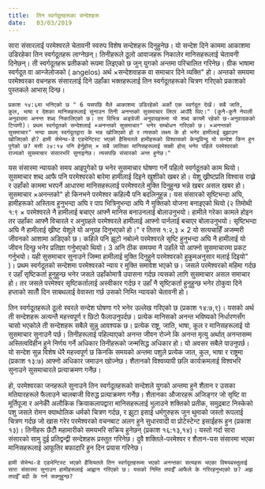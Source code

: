 ```yaml
---
title:  तिन स्वर्गदूतहरूका सन्देशहरू 
date:   03/03/2019
---
```


सारा संसारलाई परमेश्वरले चेतावनी स्वरुप विशेष सन्देशहरू दिनुहुनेछ। यो सन्देश दिने काममा आकाशमा उडिरहेका तिन स्वर्गदूतहरू लाग्नेछन्। तिनीहरूले ठूलो आवाजहरू निकालेर मानिसहरूलाई चेतावनी दिनेछन्। ती स्वर्गदूतहरू प्रतीकको रूपमा लिइएको छ जुन् युगको अन्तमा परिचालित गरिनेछ। ग्रीक भाषामा स्वर्गदूत वा आन्जेलोजको  ( angelos) अर्थ ×सन्देशवाहक वा समाचार दिने व्यक्ति" हो। अन्तको समयमा परमेश्वरका वचनहरू संसारलाई दिने उहाँका भक्तहरूलाई तिन स्वर्गदूतहरूको चित्रण गरिएको प्रकाशको पुस्तकले आभास् दिन्छ।

`प्रकाश १४:६मा भनिएको छ " 6 यसपछि मैले आकाशमा उडिरहेको अर्को एक स्वर्गदूत देखें। सबै जाति, कुल, भाषा र देशका मानिसहरूलाई सुनाउन तिनी अनन्तको सुसमाचार लिएर आउँदै थिए।" (कुनै-कुनै नेपाली अनुवादमा अनन्त शब्द निकालिएको छ। तर विभिन्न अङ्ग्रेजी अनुवादहरूमा यो शब्द कायमै रहेको छ-अनुवादकको टिप्पणी)। प्रथम स्वर्गदूतको सन्देशलाई ×अनन्तको सुसमाचार" भनेर सम्बोधन गरिएको छ। ×अनन्तको सुसमाचार" भन्दा प्रथम् स्वर्गदूतद्वारा के भन्न खोजिएको हो र त्यसको लक्ष्य के हो भनेर हामीलाई बुझाउन खोजिएको हो? हामी सेभेन्थ-डे एडभेन्टिस्ट भएको हैसियतले हामीहरूको विश्वासको केन्द्रविन्दु यो सन्देश किन हुन पुगेको छ? मत्ती २४:१४ पनि हेर्नुहोस् × सबै जातिका मानिसहरूलाई साक्षी होस् भनेर पहिले परमेश्वरको राज्यको सुसमाचार संसारभरि सुनाइनेछ। त्यसपछि संसारको अन्त हुनेछ।"`

यस संसारमा न्यायको समय आइपुगेको छ भनेर सुसमाचार घोषणा गर्ने पहिलो स्वर्गदूतको काम थियो। सुसमाचार शब्द आफै पनि परमेश्वरको बारेमा हामीलाई दिइने खुशीको खबर हो। येशू ख्रीष्टप्रति विश्वास राख्ने र उहाँको काममा भरपर्ने आधारमा मानिसहरूलाई परमेश्वरले मुक्ति दिनुहुन्छ भन्ने खबर असल खबर हो। सुसमाचार ×अनन्तको" हो किनभने परमेश्वर कहिल्यै पनि बदलिनुहुन्न। यस संसारको सृष्टिभन्दा अघि, हामीहरूको अस्तित्व हुनुभन्दा अघि र पाप भित्रिनुभन्दा अघि नै मुक्तिको योजना बनाइएको थियो (२ तिमोथी १:९ × परमेश्वरले नै हामीलाई बचाएर आफ्नै मानिस बनाउनलाई बोलाउनुभयो। हामीले गरेका कामले होइन तर उहाँका आफ्नै विचारले र अनुग्रहले परमेश्वरले हामीलाई आफ्नो पार्नलाई बचाएर बोलाउनुभयो। सृष्टिभन्दा अघि नै हामीलाई ख्रीष्ट येशूले यो अनुग्रह दिनुभएको हो।" र तितस १:२,३ × 2 यो सत्यचाहिँ अजम्मरी जीवनको आशामा अडिएको छ। कहिले पनि झूटो नबोल्ने परमेश्वरले सृष्टि हुनुभन्दा अघि नै हामीलाई यो जीवन दिन्छु भनेर प्रतिज्ञा गर्नुभएको थियो। 3 अनि ठीक समयमा नै उहाँले यो आफ्नो सुसमाचारमा प्रकट गर्नुभयो। यही सुसमाचार सुनाउने जिम्मा हामीलाई मुक्ति दिनुहुने परमेश्वरको हुकुमअनुसार मलाई दिइयो" )। प्रथम स्वर्गदूतको सन्देशमा परमेश्वरको न्याय र मुक्ति समावेश भएको छ। जसले परमेश्वरको महिमा गर्दछ र उहाँ सृष्टिकर्ता हुनुहुन्छ भनेर जसले उहाँकोमात्रै उपासना गर्दछ त्यसको लागि सुसमाचार असल समाचार हो। तर जसले परमेश्वर सृष्टिकर्तालाई अस्वीकार गर्दछ र उहाँ नै सृष्टिकर्ता हुनुहुन्छ भनेर ठोकुवा दिने हप्ताको सातौँ दिन साबथलाई वेवास्ता गर्छ उसको निम्ति न्यायको चेतावनी हो।

तिन स्वर्गदूतहरूले ठूलो स्वरले सन्देश घोषणा गरे भनेर उल्लेख गरिएको छ (प्रकाश १४:७,९)। यसको अर्थ ती सन्देशहरू अत्यन्तै महत्त्वपूर्ण र छिटो फैलाउनुपर्दछ। प्रत्येक मानिसको अनन्त भविष्यको निर्धारणसँग चासो भएकोले ती सन्देशहरू सबैले सुन्नु आवश्यक छ। प्रत्येक राष्ट्र, जाति, भाषा, कूल र मानिसहरूलाई यो सुसमाचार सुनाउनै पर्छ। तिनीहरूलाई पहिल्याएको अनन्त जीवन रोज्ने कि अनन्त मृत्यु अर्थात् अनन्तसम्म अस्तित्वविहीन हुने निर्णय गर्ने अधिकार तिनीहरूको जन्मसिद्ध अधिकार हो। यो अवसर सबैले पाउनुपर्छ। यो सन्देश सुन्न विशेष धेरै महत्त्वपूर्ण छ किनकि समयको अन्तमा पशुले प्रत्येक जात, कुल, भाषा र राष्ट्रमा (प्रकाश १३:७) आफ्नो अधिकार जमाउन खोज्नेछ। शैतानको विश्वव्यापी छलि कार्यक्रमलाई विश्वभरि सुनाउने सुसमाचारले प्रत्याक्रमण गर्नेछ।

हो, परमेश्वरका जनहरूले सुनाउने तिन स्वर्गदूतहरूको सन्देशले युगको अन्तमा हुने शैतान र उसका मतियारहरूले फैलाउने चालबाजी विरुद्ध प्रत्याक्रमण गर्नेछ। शैतानका औजारहरू अजिङ्गर जो सृष्टि वा मूर्तिपूजा र अनेकौँ अलौकिक क्रियाकलापद्वारा मानिसहरूलाई भुलाउने शक्तिको प्रतीक, समुद्रबाट निस्केको पशु जसले रोमन क्याथोलिक धर्मको चित्रण गर्दछ, र झुटा इसाई धर्मगुरुहरू जुन थुमाको जस्तो रूपलाई चित्रण गर्दछ जो खास गरेर परमेश्वरको वचनबाट अलग हुने सुधारवादी वा प्रोटेस्टेन्ट इसाईहरू हुन (प्रकाश १३)। तिनीहरू छैटौँ महामारीको समयभरि सक्रिय हुनेछन् (प्रकाश १६:१३,१४)। यस्तो गर्दा सारा संसारको सामु दुई प्रतिद्वन्द्वी सन्देशहरू प्रस्तुत गरिनेछ। दुवै शक्तिले-परमेश्वर र शैतान-यस संसारमा भएका मानिसहरूलाई आफूतिर बफादारि हुन दिन प्रयास गरिनेछ।

`हामी सेभेन्थ-डे एडभेन्टिस्ट भएको हैसियतले तिन स्वर्गदूतहरूमा भएको अनन्तका सत्यहरू भएका विषयबस्तुलाई सारा संसारमा सुनाउन हामीहरूलाई आह्वान गरिएको छ। यसको निम्ति तपाईँ आफैले के गरिरहनुभएको छ? अझ तपाईँ बढी के गर्न सक्नुहुन्छ?`